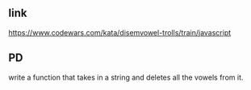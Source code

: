 ## link
https://www.codewars.com/kata/disemvowel-trolls/train/javascript

## PD
write a function that takes in a string and deletes all the vowels from it.
